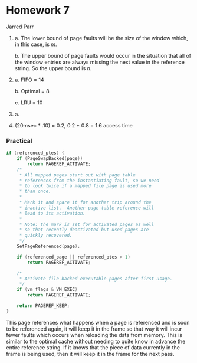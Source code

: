 # Homework 7

Jarred Parr



1. a. The lower bound of page faults will be the size of the window which, in this case, is *m*.

   b. The upper bound of page faults would occur in the situation that all of the window entries are always missing the next value in the reference string. So the upper bound is *n*.

2. a. FIFO = 14

   b. Optimal = 8

   c. LRU = 10

3. a.

4. (20msec * .10) = 0.2, 0.2 * 0.8 = 1.6 access time

### Practical

```C
if (referenced_ptes) {
	if (PageSwapBacked(page))
		return PAGEREF_ACTIVATE;
	/*
	 * All mapped pages start out with page table
	 * references from the instantiating fault, so we need
	 * to look twice if a mapped file page is used more
	 * than once.
	 *
	 * Mark it and spare it for another trip around the
     * inactive list.  Another page table reference will
	 * lead to its activation.
	 *
	 * Note: the mark is set for activated pages as well
	 * so that recently deactivated but used pages are
	 * quickly recovered.
	 */
	SetPageReferenced(page);

	if (referenced_page || referenced_ptes > 1)
		return PAGEREF_ACTIVATE;

	/*
	 * Activate file-backed executable pages after first usage.
	 */
	if (vm_flags & VM_EXEC)
		return PAGEREF_ACTIVATE;

	return PAGEREF_KEEP;
}
```

This page references what happens when a page is referenced and is soon to be referenced again, it will keep it in the frame so that way it will incur fewer faults which occurs when reloading the data from memory. This is similar to the optimal cache without needing to quite know in advance the entire reference string. If it knows that the piece of data currently in the frame is being used, then it will keep it in the frame for the next pass.